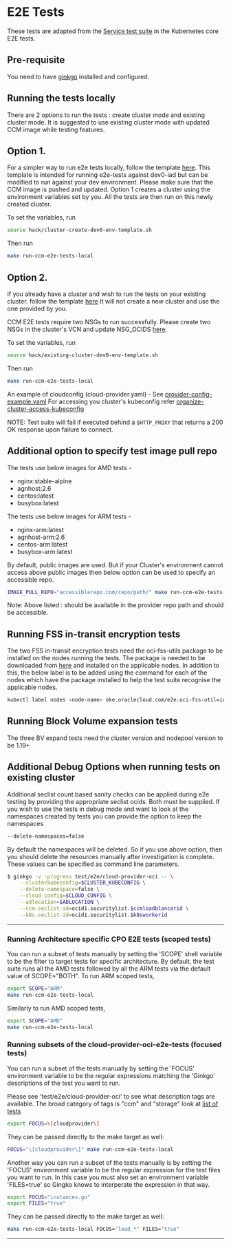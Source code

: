 # E2E Tests

These tests are adapted from the [Service test suite][1] in the Kubernetes core
E2E tests.

## Pre-requisite
You need to have [ginkgo][2] installed and configured.

## Running the tests locally

There are 2 options to run the tests : create cluster mode and existing cluster mode.
It is suggested to use existing cluster mode with updated CCM image while testing features.

## Option 1.
For a simpler way to run e2e tests locally, follow the template [here](../../../hack/cluster-create-dev0-env-template.sh). This template is intended for running e2e-tests against dev0-iad but can be modified to run against your dev environment.
Please make sure that the CCM image is pushed and updated. Option 1 creates a cluster using the environment variables set by you. All the tests are then run on this newly created cluster.

To set the variables, run

```bash
source hack/cluster-create-dev0-env-template.sh
```

Then run

```bash
make run-ccm-e2e-tests-local
```

## Option 2.
If you already have a cluster and wish to run the tests on your existing cluster. follow the template [here](../../../hack/existing-cluster-dev0-env-template.sh)
It will not create a new cluster and use the one provided by you. 

CCM E2E tests require two NSGs to run successfully. Please create two NSGs in the cluster's VCN and update NSG_OCIDS [here](../../../hack/existing-cluster-dev0-env-template.sh).

To set the variables, run

```bash
source hack/existing-cluster-dev0-env-template.sh
```

Then run

```bash
make run-ccm-e2e-tests-local
```

An example of cloudconfig (cloud-provider.yaml) - See [provider-config-example.yaml](../../../manifests/provider-config-example.yaml)
For accessing you cluster's kubeconfig refer [organize-cluster-access-kubeconfig][3]

NOTE: Test suite will fail if executed behind a `$HTTP_PROXY` that returns a
200 OK response upon failure to connect.

## Additional option to specify test image pull repo

The tests use below images for AMD tests - 
*   nginx:stable-alpine
*   agnhost:2.6
*   centos:latest
*   busybox:latest

The tests use below images for ARM tests -
*   nginx-arm:latest
*   agnhost-arm:2.6
*   centos-arm:latest
*   busybox-arm:latest

By default, public images are used. But if your Cluster's environment cannot access above public images then below option can be used to specify an accessible repo.

```bash
IMAGE_PULL_REPO="accessiblerepo.com/repo/path/" make run-ccm-e2e-tests-local
```

Note: Above listed <IMAGE>:<TAG> should be available in the provider repo path and should be accessible.

## Running FSS in-transit encryption tests

The two FSS in-transit encryption tests need the oci-fss-utils package to be installed on the nodes running the tests. The package is needed to be downloaded from [here][4] and installed on the applicable nodes. In addition to this, the below label is to be added using the command for each of the nodes which have the package installed to help the test suite recognise the applicable nodes.
```bash
kubectl label nodes <node-name> oke.oraclecloud.com/e2e.oci-fss-util=installed
```

## Running Block Volume expansion tests

The three BV expand tests need the cluster version and nodepool version to be 1.19+

## Additional Debug Options when running tests on existing cluster

Additional seclist count based sanity checks can be applied during e2e testing
by providing the appropriate seclist ocids. Both must be supplied.
If you wish to use the tests in debug mode and want to look at the namespaces created by tests you can provide the option to keep the namespaces 
```bash
--delete-namespaces=false
```
By default the namespaces will be deleted. So if you use above option, then you should delete the resources manually after investigation is complete.
These values can be specified as command line parameters.

```bash
$ ginkgo -v -progress test/e2e/cloud-provider-oci -- \
    --clusterkubeconfig=$CLUSTER_KUBECONFIG \
    --delete-namespace=false \
    --cloud-config=$CLOUD_CONFIG \
    --adlocation=$ADLOCATION \
    --ccm-seclist-id=ocid1.securitylist.$ccmloadblancerid \
    --k8s-seclist-id=ocid1.securitylist.$k8sworkerid
```

---

### Running Architecture specific CPO E2E tests (scoped tests)

You can run a subset of tests manually by setting the 'SCOPE' shell variable to be the filter to target tests for specific architecture.
By default, the test suite runs all the AMD tests followed by all the ARM tests via the default value of SCOPE="BOTH".
To run ARM scoped tests,

```bash
export SCOPE="ARM"
make run-ccm-e2e-tests-local
```

Similarly to run AMD scoped tests,

```bash
export SCOPE="AMD"
make run-ccm-e2e-tests-local
```

### Running subsets of the cloud-provider-oci-e2e-tests (focused tests)

You can run a subset of the tests manually by setting the 'FOCUS' environment variable to be the regular expressions matching the 'Ginkgo' descriptions of the test you want to run.

Please see 'test/e2e/cloud-provider-oci' to see what description tags are available.
The broad category of tags is "ccm" and "storage" look at [list of tests](ListOfTests.md)

```bash
export FOCUS=\[cloudprovider\]
```
They can be passed directly to the make target as well:

```bash
FOCUS="\[cloudprovider\]" make run-ccm-e2e-tests-local
```

Another way you can run a subset of the tests manually is by setting the 'FOCUS' environment variable
to be the regular expression for the test files you want to run. In this case you must also set an
environment variable 'FILES=true' so Gingko knows to interperate the expression in that way.

```bash
export FOCUS="instances.go"
export FILES="true"
```

They can be passed directly to the make target as well:

```bash
make run-ccm-e2e-tests-local FOCUS="load_*" FILES="true"
```

---

[1]: https://github.com/kubernetes/kubernetes/blob/0cb15453dae92d8be66cf42e6c1b04e21a2d0fb6/test/e2e/network/service.go
[2]: https://onsi.github.io/ginkgo/
[3]: https://kubernetes.io/docs/concepts/configuration/organize-cluster-access-kubeconfig/
[4]: https://www.oracle.com/downloads/cloud/cloud-infrastructure-file-storage-downloads.html
